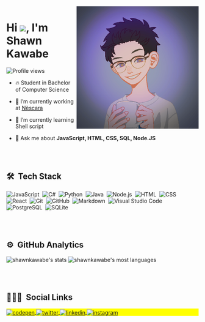 
<img align="right" height="320em" src="https://raw.githubusercontent.com/shawnkawabe/shawnkawabe/main/readme.png"/>
<h1 align="left">Hi <img src="https://raw.githubusercontent.com/kaueMarques/kaueMarques/master/hi.gif" width="30px">, I'm Shawn Kawabe</h1>
<p align="left"> <img src="https://komarev.com/ghpvc/?username=shawnkawabe&color=yellow" alt="Profile views" /> </p>

- 🔥 Student in Bachelor of Computer Science 

- 🔭 I’m currently working at [Nèscara](https://www.nescara.com/site/)

- 🌱 I’m currently learning Shell script

- 💬 Ask me about **JavaScript, HTML, CSS, SQL, Node.JS**


<br><br>

## 🛠 &nbsp;Tech Stack

![JavaScript](https://img.shields.io/badge/-JavaScript-05122A?style=flat&logo=javascript)&nbsp;
![C#](https://img.shields.io/badge/-CSharp-05122A?style=flat&logo=csharp)&nbsp;
![Python](https://img.shields.io/badge/-Python-05122A?style=flat&logo=python)&nbsp;
![Java](https://img.shields.io/badge/-Java-05122A?style=flat&logo=java)&nbsp;
![Node.js](https://img.shields.io/badge/-Node.js-05122A?style=flat&logo=node.js)&nbsp;
![HTML](https://img.shields.io/badge/-HTML-05122A?style=flat&logo=HTML5)&nbsp;
![CSS](https://img.shields.io/badge/-CSS-05122A?style=flat&logo=CSS3&logoColor=1572B6)&nbsp;
![React](https://img.shields.io/badge/-React-05122A?style=flat&logo=react)&nbsp;
![Git](https://img.shields.io/badge/-Git-05122A?style=flat&logo=git)&nbsp;
![GitHub](https://img.shields.io/badge/-GitHub-05122A?style=flat&logo=github)&nbsp;
![Markdown](https://img.shields.io/badge/-Markdown-05122A?style=flat&logo=markdown)&nbsp;
![Visual Studio Code](https://img.shields.io/badge/-Visual%20Studio%20Code-05122A?style=flat&logo=visual-studio-code&logoColor=007ACC)&nbsp;
![PostgreSQL](https://img.shields.io/badge/-PostgreSQL-05122A?style=flat&logo=postgresql)&nbsp;
![SQLite](https://img.shields.io/badge/-SQLite-05122A?style=flat&logo=sqlite)&nbsp;


<br><br>

## ⚙️ &nbsp;GitHub Analytics

<p align="left">
<img width="530em" src="https://github-readme-stats.vercel.app/api?username=shawnkawabe&show_icons=true&theme=vision-friendly-dark" alt="shawnkawabe's stats"/>
<img width="530em" src="https://github-readme-stats.vercel.app/api/top-langs/?username=shawnkawabe&layout=compact&theme=vision-friendly-dark" alt="shawnkawabe's most languages"/>
</p>

<br><br>

## 👨🏽‍🦲 &nbsp;Social Links

<p align="left" style="background:yellow">
<a href="https://codepen.io/shawnkawabe" target="_blank">
  <img align="center" src="https://img.shields.io/badge/-shawnkawabe-05122A?style=flat&logo=codepen" alt="codepen"/>
</a>
<a href="https://twitter.com/shawnkawabe" target="_blank">
  <img align="center" src="https://img.shields.io/badge/-shawnkawabe-05122A?style=flat&logo=twitter" alt="twitter"/>  
</a>
<a href="https://linkedin.com/in/shawn-gonçalves-kawabe-245a0118a" target="_blank">
  <img align="center" src="https://img.shields.io/badge/-shawnkawabe-05122A?style=flat&logo=linkedin" alt="linkedin"/>
</a>
<a href="https://instagram.com/shawnkawabe" target="_blank">
 <img align="center" src="https://img.shields.io/badge/-shawnkawabe-05122A?style=flat&logo=instagram" alt="instagram"/>
</a>
</p>

<!--
**shawnkawabe/shawnkawabe** is a ✨ _special_ ✨ repository because its `README.md` (this file) appears on your GitHub profile.

Here are some ideas to get you started:

- 🔭 I’m currently working on ...
- 🌱 I’m currently learning ...
- 👯 I’m looking to collaborate on ...
- 🤔 I’m looking for help with ...
- 💬 Ask me about ...
- 📫 How to reach me: ...
- 😄 Pronouns: ...
- ⚡ Fun fact: ...
-->
